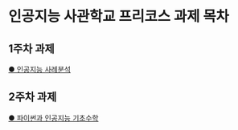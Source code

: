 # 인공지능 사관학교 프리코스 과제 목차

## 1주차 과제
[● 인공지능 사례분석](https://github.com/minjes12/MJ_AI/blob/master/1%EC%A3%BC%EC%B0%A8%EA%B3%BC%EC%A0%9C.ipynb)
## 2주차 과제 
[● 파이썬과 인공지능 기초수학](https://github.com/minjes12/MJ_AI/blob/master/2%E1%84%8C%E1%85%AE%E1%84%8E%E1%85%A1%E1%84%80%E1%85%AA%E1%84%8C%E1%85%A6.ipynb)

